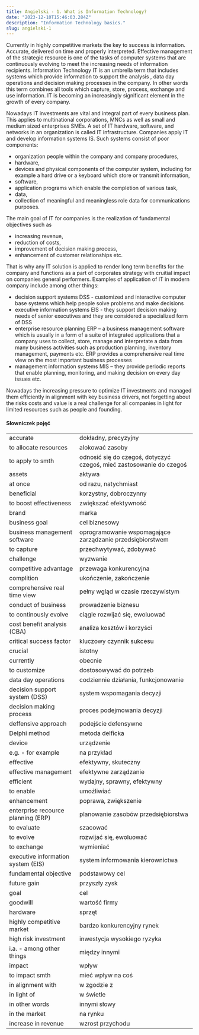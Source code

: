 ```yaml
---
title: Angielski - 1. What is Information Technology?
date: "2023-12-10T15:46:03.284Z"
description: "Information Technology basics."
slug: angielski-1
---
```


Currently in highly competitive markets the key to success is information. Accurate, delivered on time and properly interpreted. Effective management of the strategic resource is one of the tasks of computer systems that are continuously evolving to meet the increasing needs of information recipients. Information Technology IT is an umbrella term that includes systems which provide information to support the analysis , data day operations and decision making processes in the company. In other words this term combines all tools which capture, store, process, exchange and use information. IT is becoming an increasingly significant element in the growth of every company.

Nowadays IT investments are vital and integral part of every business plan. This applies to multinational corporations, MNCs as well as small and medium sized enterprises SMEs. A set of IT hardware, software, and networks in an organization is called IT infrastructure. Companies apply IT and develop information systems IS. Such systems consist of poor components:

- organization people within the company and company procedures,
- hardware,
- devices and physical components of the computer system, including for example a hard drive or a keyboard which store or transmit information,
- software,
- application programs which enable the completion of various task,
- data,
- collection of meaningful and meaningless role data for communications purposes.

The main goal of IT for companies is the realization of fundamental objectives such as
- increasing revenue,
- reduction of costs,
- improvement of decision making process,
- enhancement of customer relationships etc.

That is why any IT solution is applied to render long term benefits for the company and functions as a part of corporates strategy with cruitial impact on companies general performers. Examples of application of IT in modern company include among other things:
- decision support systems DSS - customized and interactive computer base systems which help people solve problems and make decisions
- executive information systems EIS - they support decision making needs of senior executives and they are considered a specialized form of DSS
- enterprise resource planning ERP – a business management software which is usually in a form of a suite of integrated applications that a company uses to collect, store, manage and interpretate a data from many business activities such as production planning, inventory management, payments etc. ERP provides a comprehensive real time view on the most important business processes
- management information systems MIS – they provide periodic reports that enable planning, monitoring, and making decision on every day issues etc.

Nowadays the increasing pressure to optimize IT investments and managed them efficiently in alignment with key business drivers, not forgetting about the risks costs and value is a real challenge for all companies in light for limited resources such as people and founding.

#### Słowniczek pojęć
|      |      |
| :--- | :--- |
| accurate | dokładny, precyzyjny |
| to allocate resources | alokować zasoby |
| to apply to smth | odnosić się do czegoś, dotyczyć czegoś, mieć zastosowanie do czegoś |
| assets | aktywa |
| at once | od razu, natychmiast |
| beneficial | korzystny, dobroczynny |
| to boost effectiveness | zwiększać efektywność |
| brand | marka |
| business goal | cel biznesowy |
| business management software | oprogramowanie wspomagające zarządzanie przedsiębiorstwem |
| to capture | przechwytywać, zdobywać |
| challenge | wyzwanie |
| competitive advantage | przewaga konkurencyjna |
| complition | ukończenie, zakończenie |
| comprehensive real time view | pełny wgląd w czasie rzeczywistym |
| conduct of business | prowadzenie biznesu |
| to continously evolve | ciągle rozwijać się, ewoluować |
| cost benefit analysis (CBA) | analiza kosztów i korzyści |
| critical success factor | kluczowy czynnik sukcesu |
| crucial | istotny |
| currently | obecnie |
| to customize | dostosowywać do potrzeb |
| data day operations | codziennie działania, funkcjonowanie |
| decision support system (DSS) | system wspomagania decyzji |
| decision making process | proces podejmowania decyzji |
| deffensive approach | podejście defensywne |
| Delphi method | metoda delficka |
| device | urządzenie |
| e.g. - for example | na przykład |
| effective | efektywny, skuteczny |
| effective management | efektywne zarządzanie |
| efficient | wydajny, sprawny, efektywny |
| to enable | umożliwiać |
| enhancement | poprawa, zwiększenie |
| enterprise recource planning (ERP) | planowanie zasobów przedsiębiorstwa |
| to evaluate | szacować |
| to evolve | rozwijać się, ewoluować |
| to exchange | wymieniać |
| executive information system (EIS) | system informowania kierownictwa |
| fundamental objective | podstawowy cel |
| future gain | przyszły zysk |
| goal | cel |
| goodwill | wartość firmy |
| hardware | sprzęt |
| highly competitive market | bardzo konkurencyjny rynek |
| high risk investment | inwestycja wysokiego ryzyka |
| i.a. - among other things | między innymi |
| impact | wpływ |
| to impact smth | mieć wpływ na coś |
| in alignment with | w zgodzie z |
| in light of | w świetle |
| in other words | innymi słowy |
| in the market | na rynku |
| increase in revenue | wzrost przychodu |